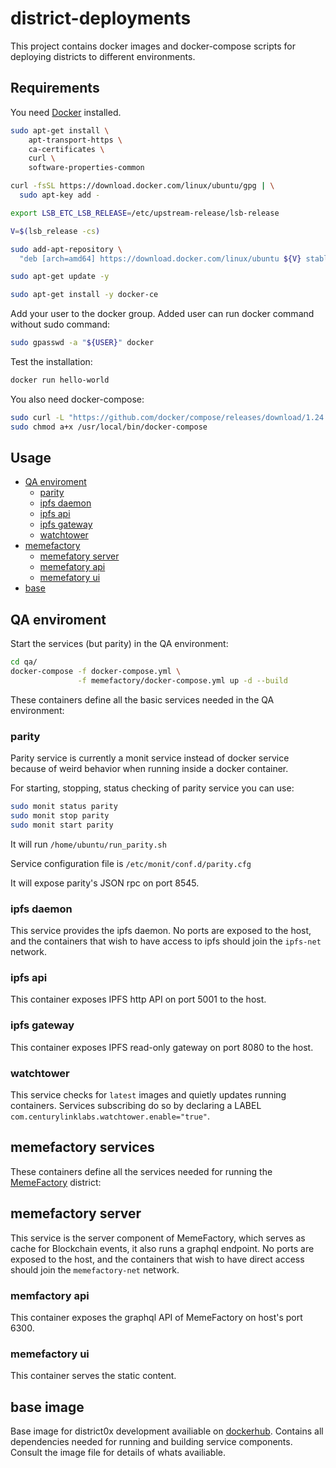 # district-deployments

This project contains docker images and docker-compose scripts for deploying districts to different environments.

## Requirements

You need [Docker](https://www.docker.com/) installed.

```bash
sudo apt-get install \
    apt-transport-https \
    ca-certificates \
    curl \
    software-properties-common

curl -fsSL https://download.docker.com/linux/ubuntu/gpg | \
  sudo apt-key add -

export LSB_ETC_LSB_RELEASE=/etc/upstream-release/lsb-release

V=$(lsb_release -cs)

sudo add-apt-repository \
  "deb [arch=amd64] https://download.docker.com/linux/ubuntu ${V} stable"

sudo apt-get update -y

sudo apt-get install -y docker-ce
```

Add your user to the docker group. Added user can run docker command without sudo command:
```bash
sudo gpasswd -a "${USER}" docker
```

Test the installation:
```bash
docker run hello-world
```

You also need docker-compose:
``` bash
sudo curl -L "https://github.com/docker/compose/releases/download/1.24.0/docker-compose-$(uname -s)-$(uname -m)" -o /usr/local/bin/docker-compose
sudo chmod a+x /usr/local/bin/docker-compose
```

## Usage
- [QA enviroment](#qa)
  - [parity](#parity)
  - [ipfs daemon](#ipfs-daemon)
  - [ipfs api](#ipfs-api)
  - [ipfs gateway](#gateway)
  - [watchtower](#watchtower)
- [memefactory](#memfactory)
  - [memefatory server](#memfactory-server)
  - [memefatory api](#memefactory-api)
  - [memefatory ui](#memefactory-ui)
- [base](#base)

## <a name="qa"> QA enviroment </a>

Start the services (but parity) in the QA environment:

``` bash
cd qa/
docker-compose -f docker-compose.yml \
               -f memefactory/docker-compose.yml up -d --build
```

These containers define all the basic services needed in the QA environment:

### <a name="parity"> parity </a>
Parity service is currently a monit service instead of docker service because of weird behavior when running inside a docker container.

For starting, stopping, status checking of parity service you can use:

```bash
sudo monit status parity
sudo monit stop parity
sudo monit start parity
```

It will run `/home/ubuntu/run_parity.sh`

Service configuration file is `/etc/monit/conf.d/parity.cfg`

It will expose parity's JSON rpc on port 8545.

### <a name="ipfs-daemon"> ipfs daemon </a>

This service provides the ipfs daemon.
No ports are exposed to the host, and the containers that wish to have access to ipfs should join the `ipfs-net` network.

### <a name="ipfs-api"> ipfs api </a>

This container exposes IPFS http API on port 5001 to the host.

### <a name="ipfs-gateway"> ipfs gateway </a>

This container exposes IPFS read-only gateway on port 8080 to the host.

### <a name="watchtower"> watchtower </a>

This service checks for `latest` images and quietly updates running containers.
Services subscribing do so by declaring a LABEL `com.centurylinklabs.watchtower.enable="true"`.

## <a name="memefactory"> memefactory services </a>

These containers define all the services needed for running the [MemeFactory](http://memefactory.io) district:

## <a name="memfactory-server"> memefactory server </a>

This service is the server component of MemeFactory, which serves as cache for Blockchain events, it also runs a graphql endpoint.
No ports are exposed to the host, and the containers that wish to have direct access should join the `memefactory-net` network.

### <a name="memefactory-api"> memfactory api </a>

This container exposes the graphql API of MemeFactory on host's port 6300.

### <a name="memefactory-ui"> memefactory ui </a>

This container serves the static content.

## <a name="base"> base image </a>

Base image for district0x development availiable on [dockerhub](https://hub.docker.com/r/district0x/base/).
Contains all dependencies needed for running and building service components.
Consult the image file for details of whats availiable.
